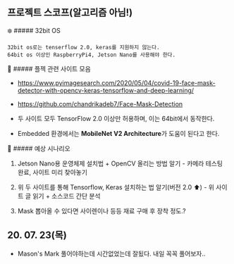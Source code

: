 ## 프로젝트 스코프(알고리즘 아님!)

 :snowflake: ##### 32bit OS
 ```
 32bit os로는 tenserflow 2.0, keras를 지원하지 않는다.
 64bit os 이상인 RaspberryPi4, Jetson Nano를 사용해야 한다.
 ```

:foggy: ##### 플젝 관련 사이트 모음

 - https://www.pyimagesearch.com/2020/05/04/covid-19-face-mask-detector-with-opencv-keras-tensorflow-and-deep-learning/

 - https://github.com/chandrikadeb7/Face-Mask-Detection

 - 두 사이트 모두 TensorFlow 2.0 이상만 허용하며, 이는 64bit에서 동작한다.

 - Embedded 환경에서는 **MobileNet V2 Architecture**가 도움이 된다고 한다.

 :blue_heart: ##### 예상 시나리오

  1. Jetson Nano용 운영체제 설치법 + OpenCV 올리는 방법 알기
    - 카메라 테스팅 완료, 사이트 미리 찾아놓기

  2. 위 두 사이트를 통해 Tensorflow, Keras 설치하는 법 알기(버전 2.0 :arrow_up:)
    - 위 사이트 글 읽기 + 소스코드 간단 분석

  3. Mask 뽑아올 수 있다면 사이렌이나 등등 재료 구매 후 장착 정도.?

## 20. 07. 23(목)

 - Mason's Mark 풀어야하는데 시간없었는데 잘됬다. 내일 꼭꼭 풀어보자..

 

